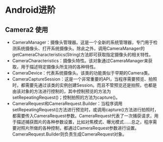 # Android进阶

## Camera2 使用

* CameraManager：摄像头管理器。这是一个全新的系统管理器，专门用于检测系统摄像头、打开系统摄像头。除此之外，调用CameraManager的getCameraCharacteristics(String)方法即可获取指定摄像头的相关特性。
* CameraCharacteristics：摄像头特性。该对象通过CameraManager来获取，用于描述特定摄像头所支持的各种特性。
* CameraDevice：代表系统摄像头。该类的功能类似于早期的Camera类。
* CameraCaptureSession：这是一个非常重要的API，当程序需要预览、拍照时，都需要先通过该类的实例创建Session。而且不管预览还是拍照，也都是由该对象的方法进行控制的，其中控制预览的方法为setRepeatingRequest()；控制拍照的方法为capture()。
* CameraRequest和CameraRequest.Builder：当程序调用setRepeatingRequest()方法进行预览时，或调用capture()方法进行拍照时，都需要传入CameraRequest参数。CameraRequest代表了一次捕获请求，用于描述捕获图片的各种参数设置，比如对焦模式、曝光模式……总之，程序需要对照片所做的各种控制，都通过CameraRequest参数进行设置。CameraRequest.Builder则负责生成CameraRequest对象。

